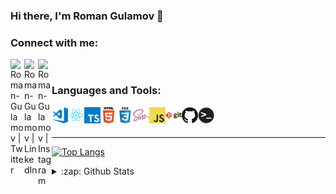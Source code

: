 ### Hi there, I'm Roman Gulamov 👋

### Connect with me:

[<img align="left" alt="Roman-Gulamov | Twitter" width="22px" src="https://cdn.jsdelivr.net/npm/simple-icons@v3/icons/twitter.svg" />][twitter]
[<img align="left" alt="Roman-Gulamov | LinkedIn" width="22px" src="https://cdn.jsdelivr.net/npm/simple-icons@v3/icons/linkedin.svg" />][linkedin]
[<img align="left" alt="Roman-Gulamov | Instagram" width="22px" src="https://cdn.jsdelivr.net/npm/simple-icons@v3/icons/instagram.svg" />][instagram]

<br />

### Languages and Tools:

<img align="left" alt="Visual Studio Code" width="26px" src="https://raw.githubusercontent.com/github/explore/80688e429a7d4ef2fca1e82350fe8e3517d3494d/topics/visual-studio-code/visual-studio-code.png" />
<img align="left" alt="React" width="26px" src="https://raw.githubusercontent.com/github/explore/80688e429a7d4ef2fca1e82350fe8e3517d3494d/topics/react/react.png" />
<img align="left" alt="React" width="26px" src="https://raw.githubusercontent.com/github/explore/80688e429a7d4ef2fca1e82350fe8e3517d3494d/topics/typescript/typescript.png" />
<img align="left" alt="HTML5" width="26px" src="https://raw.githubusercontent.com/github/explore/80688e429a7d4ef2fca1e82350fe8e3517d3494d/topics/html/html.png" />
<img align="left" alt="CSS3" width="26px" src="https://raw.githubusercontent.com/github/explore/80688e429a7d4ef2fca1e82350fe8e3517d3494d/topics/css/css.png" />
<img align="left" alt="Sass" width="26px" src="https://raw.githubusercontent.com/github/explore/80688e429a7d4ef2fca1e82350fe8e3517d3494d/topics/sass/sass.png" />
<img align="left" alt="JavaScript" width="26px" src="https://raw.githubusercontent.com/github/explore/80688e429a7d4ef2fca1e82350fe8e3517d3494d/topics/javascript/javascript.png" />
<img align="left" alt="Git" width="26px" src="https://raw.githubusercontent.com/github/explore/80688e429a7d4ef2fca1e82350fe8e3517d3494d/topics/git/git.png" />
<img align="left" alt="GitHub" width="26px" src="https://raw.githubusercontent.com/github/explore/78df643247d429f6cc873026c0622819ad797942/topics/github/github.png" />
<img align="left" alt="Terminal" width="26px" src="https://raw.githubusercontent.com/github/explore/80688e429a7d4ef2fca1e82350fe8e3517d3494d/topics/terminal/terminal.png" />

<br />
<br />

---
[![Top Langs](https://github-readme-stats.vercel.app/api/top-langs/?username=Roman-Gulamov)](https://github.com/Roman-Gulamov/github-readme-stats)
 
<details>
  <summary>:zap: Github Stats</summary>

  <img align="left" alt="Roman-Gulamov's Github Stats" src="https://github-readme-stats.codestackr.vercel.app/api?username=Roman-Gulamov&show_icons=true&hide_border=true&theme=tokyonight" />

</details>

[twitter]: https://twitter.com/Memento_rom
[instagram]: https://www.instagram.com/memento_turk/
[linkedin]: https://www.linkedin.com/in/роман-гуламов-5712b31b2/
